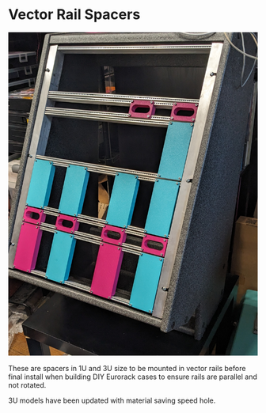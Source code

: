 # Vector Rail Spacers
![3U and 1U alignment spacers for vector rails installed in a rack](/assets/images/vector_rail_spacers.jpg)

These are spacers in 1U and 3U size to be mounted in vector rails before final install when building DIY Eurorack cases to ensure rails are parallel and not rotated.

3U models have been updated with material saving speed hole. 
